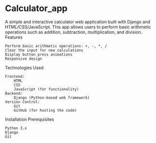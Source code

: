 # Calculator_app

A simple and interactive calculator web application built with Django and HTML/CSS/JavaScript. This app allows users to perform basic arithmetic operations such as addition, subtraction, multiplication, and division.
Features

    Perform basic arithmetic operations: +, -, *, /
    Clear the input for new calculations
    Display button press animations
    Responsive design

Technologies Used

    Frontend:
        HTML
        CSS
        JavaScript (for functionality)
    Backend:
        Django (Python-based web framework)
    Version Control:
        Git
        GitHub (for hosting the code)

Installation
Prerequisites

    Python 3.x
    Django
    Git
